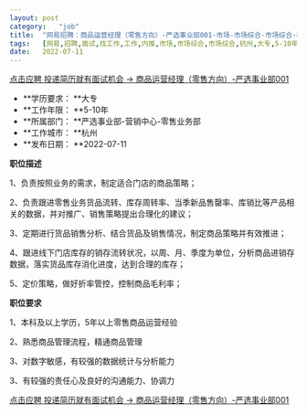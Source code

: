 ```yaml
---
layout:	post
category:	"job"
title:	"网易招聘：商品运营经理（零售方向）-严选事业部001-市场-市场综合-市场综合-杭州大专5-10年"
tags:	[网易,招聘,面试,找工作,工作,内推,市场,市场综合,市场综合,杭州,大专,5-10年]
date:	2022-07-11
---
```


[点击应聘 投递简历就有面试机会 ->  商品运营经理（零售方向）-严选事业部001](http://mobile.bole.netease.com/bole/boleDetail?id=40655&employeeId=346f03c3cda5f04c&key=all)



- **学历要求： **大专
- **工作年限： **5-10年
- **所属部门： **严选事业部-营销中心-零售业务部
- **工作城市： **杭州
- **发布日期： **2022-07-11



**职位描述**

1、负责按照业务的需求，制定适合门店的商品策略；

2、负责跟进零售业务货品流转、库存周转率、当季新品售罄率、库销比等产品相关的数据，并对推广、销售策略提出合理化的建议；

3、定期进行货品销售分析、结合货品及销售情况，制定商品策略并有效推进；

4、跟进线下门店库存的销存流转状况，以周、月、季度为单位，分析商品进销存数据，落实货品库存消化进度，达到合理的库存；

5、定价策略，做好折率管控，控制商品毛利率；



**职位要求**

1、本科及以上学历，5年以上零售商品运营经验

2、熟悉商品管理流程，精通商品管理

3、对数字敏感，有较强的数据统计与分析能力

3、有较强的责任心及良好的沟通能力、协调力



[点击应聘 投递简历就有面试机会 ->  商品运营经理（零售方向）-严选事业部001](http://mobile.bole.netease.com/bole/boleDetail?id=40655&employeeId=346f03c3cda5f04c&key=all)